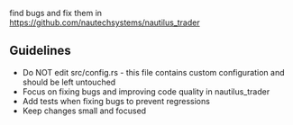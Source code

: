 find bugs and fix them in <https://github.com/nautechsystems/nautilus_trader>

## Guidelines

- Do NOT edit src/config.rs - this file contains custom configuration and should be left untouched
- Focus on fixing bugs and improving code quality in nautilus_trader
- Add tests when fixing bugs to prevent regressions
- Keep changes small and focused
